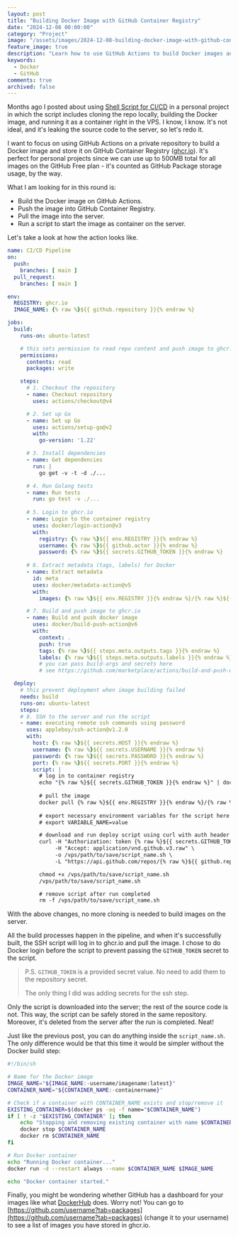 ```yaml
---
layout: post
title: "Building Docker Image with GitHub Container Registry"
date: "2024-12-08 00:00:00"
category: "Project"
image: "/assets/images/2024-12-08-building-docker-image-with-github-container-registry.webp"
feature_image: true
description: "Learn how to use GitHub Actions to build Docker images and store them in GitHub Container Registry (ghcr.io). A guide to improving CI/CD workflow for private repositories without exposing source code to servers."
keywords:
  - Docker
  - GitHub
comments: true
archived: false
---
```


Months ago I posted about using [Shell Script for CI/CD](../shell-scripting-cicd) in a personal project in which the script includes cloning the repo locally, building the Docker image, and running it as a container right in the VPS. I know, I know. It's not ideal, and it's leaking the source code to the server, so let's redo it.

I want to focus on using GitHub Actions on a private repository to build a Docker image and store it on GitHub Container Registry ([ghcr.io](https://ghcr.io/)). It's perfect for personal projects since we can use up to 500MB total for all images on the GitHub Free plan - it's counted as GitHub Package storage usage, by the way.

What I am looking for in this round is:
- Build the Docker image on GitHub Actions.
- Push the image into GitHub Container Registry.
- Pull the image into the server.
- Run a script to start the image as container on the server.

Let's take a look at how the action looks like.

```yaml
name: CI/CD Pipeline
on:
  push:
    branches: [ main ]
  pull_request:
    branches: [ main ]

env:
  REGISTRY: ghcr.io
  IMAGE_NAME: {% raw %}${{ github.repository }}{% endraw %}

jobs:
  build:
    runs-on: ubuntu-latest

    # this sets permission to read repo content and push image to ghcr.io
    permissions:
      contents: read
      packages: write

    steps:
      # 1. Checkout the repository
      - name: Checkout repository
        uses: actions/checkout@v4

      # 2. Set up Go
      - name: Set up Go
        uses: actions/setup-go@v2
        with:
          go-version: '1.22'

      # 3. Install dependencies
      - name: Get dependencies
        run: |
          go get -v -t -d ./...

      # 4. Run Golang tests
      - name: Run tests
        run: go test -v ./...
        
      # 5. Login to ghcr.io
      - name: Login to the container registry
        uses: docker/login-action@v3
        with:
          registry: {% raw %}${{ env.REGISTRY }}{% endraw %}
          username: {% raw %}${{ github.actor }}{% endraw %}
          password: {% raw %}${{ secrets.GITHUB_TOKEN }}{% endraw %}
      
      # 6. Extract metadata (tags, labels) for Docker
      - name: Extract metadata
        id: meta
        uses: docker/metadata-action@v5
        with:
          images: {% raw %}${{ env.REGISTRY }}{% endraw %}/{% raw %}${{ env.IMAGE_NAME }}{% endraw %}

      # 7. Build and push image to ghcr.io
      - name: Build and push docker image
        uses: docker/build-push-action@v6
        with:
          context: .
          push: true
          tags: {% raw %}${{ steps.meta.outputs.tags }}{% endraw %}
          labels: {% raw %}${{ steps.meta.outputs.labels }}{% endraw %}
          # you can pass build-args and secrets here
          # see https://github.com/marketplace/actions/build-and-push-docker-images

  deploy:
    # this prevent deployment when image building failed
    needs: build
    runs-on: ubuntu-latest
    steps:
    # 8. SSH to the server and run the script
    - name: executing remote ssh commands using password
      uses: appleboy/ssh-action@v1.2.0
      with:
        host: {% raw %}${{ secrets.HOST }}{% endraw %}
        username: {% raw %}${{ secrets.USERNAME }}{% endraw %}
        password: {% raw %}${{ secrets.PASSWORD }}{% endraw %}
        port: {% raw %}${{ secrets.PORT }}{% endraw %}
        script: |
          # log in to container registry
          echo "{% raw %}${{ secrets.GITHUB_TOKEN }}{% endraw %}" | docker login {% raw %}${{ env.REGISTRY }}{% endraw %} -u {% raw %}${{ github.actor }}{% endraw %} --password-stdin
          
          # pull the image
          docker pull {% raw %}${{ env.REGISTRY }}{% endraw %}/{% raw %}${{ env.IMAGE_NAME }}{% endraw %}:latest
          
          # export necessary environment variables for the script here
          # export VARIABLE_NAME=value

          # download and run deploy script using curl with auth header
          curl -H "Authorization: token {% raw %}${{ secrets.GITHUB_TOKEN }}{% endraw %}" \
               -H "Accept: application/vnd.github.v3.raw" \
               -o /vps/path/to/save/script_name.sh \
               -L "https://api.github.com/repos/{% raw %}${{ github.repository }}{% endraw %}/contents/repo/path/to/script_name.sh?ref={% raw %}${{ github.sha }}{% endraw %}"

          chmod +x /vps/path/to/save/script_name.sh
          /vps/path/to/save/script_name.sh

          # remove script after run completed
          rm -f /vps/path/to/save/script_name.sh
```

With the above changes, no more cloning is needed to build images on the server.

All the build processes happen in the pipeline, and when it's successfully built, the SSH script will log in to ghcr.io and pull the image. I chose to do Docker login before the script to prevent passing the `GITHUB_TOKEN` secret to the script.

> P.S. `GITHUB_TOKEN` is a provided secret value.
> No need to add them to the repository secret.
>
> The only thing I did was adding secrets for the ssh step.

Only the script is downloaded into the server; the rest of the source code is not. This way, the script can be safely stored in the same repository. Moreover, it's deleted from the server after the run is completed. Neat!

Just like the previous post, you can do anything inside the `script_name.sh`. The only difference would be that this time it would be simpler without the Docker build step:

```bash
#!/bin/sh

# Name for the Docker image
IMAGE_NAME="${IMAGE_NAME:-username/imagename:latest}"
CONTAINER_NAME="${CONTAINER_NAME:-containername}"

# Check if a container with CONTAINER_NAME exists and stop/remove it
EXISTING_CONTAINER=$(docker ps -aq -f name="$CONTAINER_NAME")
if [ ! -z "$EXISTING_CONTAINER" ]; then
    echo "Stopping and removing existing container with name $CONTAINER_NAME..."
    docker stop $CONTAINER_NAME
    docker rm $CONTAINER_NAME
fi

# Run Docker container
echo "Running Docker container..."
docker run -d --restart always --name $CONTAINER_NAME $IMAGE_NAME

echo "Docker container started."

```

Finally, you might be wondering whether GitHub has a dashboard for your images like what [DockerHub](https://hub.docker.com/) does. Worry not! You can go to [https://github.com/username?tab=packages](https://github.com/username?tab=packages) (change it to your username) to see a list of images you have stored in ghcr.io.